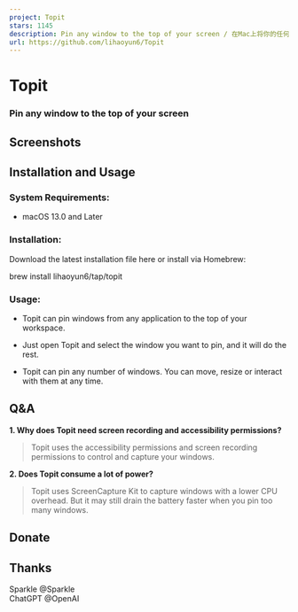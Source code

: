 ```yaml
---
project: Topit
stars: 1145
description: Pin any window to the top of your screen / 在Mac上将你的任何窗口强制置顶
url: https://github.com/lihaoyun6/Topit
---
```


Topit
=====

### Pin any window to the top of your screen  
  

Screenshots
-----------

Installation and Usage
----------------------

### System Requirements:

-   macOS 13.0 and Later

### Installation:

Download the latest installation file here or install via Homebrew:

brew install lihaoyun6/tap/topit

### Usage:

-   Topit can pin windows from any application to the top of your workspace.
    
-   Just open Topit and select the window you want to pin, and it will do the rest.
    
-   Topit can pin any number of windows. You can move, resize or interact with them at any time.
    

Q&A
---

**1\. Why does Topit need screen recording and accessibility permissions?**

> Topit uses the accessibility permissions and screen recording permissions to control and capture your windows.

**2\. Does Topit consume a lot of power?**

> Topit uses ScreenCapture Kit to capture windows with a lower CPU overhead. But it may still drain the battery faster when you pin too many windows.

Donate
------

Thanks
------

Sparkle @Sparkle  
ChatGPT @OpenAI
